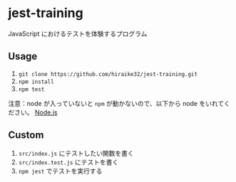 # jest-training

JavaScript におけるテストを体験するプログラム

## Usage

1. `git clone https://github.com/hiraike32/jest-training.git`
2. `npm install`
3. `npm test`

注意：node が入っていないと `npm` が動かないので、以下から node をいれてください。
[Node.js](https://nodejs.org/ja/)

## Custom

1. `src/index.js` にテストしたい関数を書く
2. `src/index.test.js` にテストを書く
3. `npm jest` でテストを実行する
